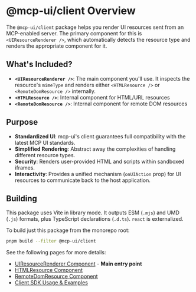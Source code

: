 # @mcp-ui/client Overview

The `@mcp-ui/client` package helps you render UI resources sent from an MCP-enabled server. The primary component for this is `<UIResourceRenderer />`, which automatically detects the resource type and renders the appropriate component for it.

## What's Included?

- **`<UIResourceRenderer />`**: The main component you'll use. It inspects the resource's `mimeType` and renders either `<HTMLResource />` or `<RemoteDomResource />` internally.
- **`<HTMLResource />`**: Internal component for HTML/URL resources
- **`<RemoteDomResource />`**: Internal component for remote DOM resources

## Purpose
- **Standardized UI**: mcp-ui's client guarantees full compatibility with the latest MCP UI standards.
- **Simplified Rendering**: Abstract away the complexities of handling different resource types.
- **Security**: Renders user-provided HTML and scripts within sandboxed iframes.
- **Interactivity**: Provides a unified mechanism (`onUIAction` prop) for UI resources to communicate back to the host application.

## Building

This package uses Vite in library mode. It outputs ESM (`.mjs`) and UMD (`.js`) formats, plus TypeScript declarations (`.d.ts`). `react` is externalized.

To build just this package from the monorepo root:

```bash
pnpm build --filter @mcp-ui/client
```

See the following pages for more details:

- [UIResourceRenderer Component](./resource-renderer.md) - **Main entry point**
- [HTMLResource Component](./html-resource.md)
- [RemoteDomResource Component](./remote-dom-resource.md)
- [Client SDK Usage & Examples](./usage-examples.md)
